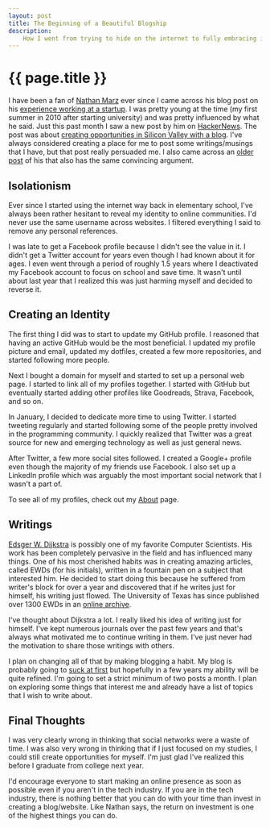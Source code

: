 ```yaml
---
layout: post
title: The Beginning of a Beautiful Blogship
description:
    How I went from trying to hide on the internet to fully embracing it.
---
```


{{ page.title }}
================

I have been a fan of [Nathan Marz][nmarz] ever since I came across his blog post
on his [experience working at a startup][experience]. I was pretty young at the
time (my first summer in 2010 after starting university) and was pretty influenced by
what he said. Just this past month I saw a new post by him on [HackerNews][hn].
The post was about [creating opportunities in Silicon Valley with a
blog][breaking]. I've always considered creating a place for me to post some
writings/musings that I have, but that post really persuaded me. I also came
across an [older post][youshould] of his that also has the same convincing
argument.

Isolationism
------------

Ever since I started using the internet way back in elementary school, I've
always been rather hesitant to reveal my identity to online communities. I'd
never use the same username across websites. I filtered everything I said to
remove any personal references.

I was late to get a Facebook profile because I didn't see the value in it. I
didn't get a Twitter account for years even though I had known about it for
ages. I even went through a period of roughly 1.5 years where I deactivated my
Facebook account to focus on school and save time.  It wasn't until about last
year that I realized this was just harming myself and decided to reverse it.

Creating an Identity
--------------------

The first thing I did was to start to update my GitHub profile. I reasoned that
having an active GitHub would be the most beneficial. I updated my profile
picture and email, updated my dotfiles, created a few more repositories, and
started following more people.

Next I bought a domain for myself and started to set up a personal web page. I
started to link all of my profiles together. I started with GitHub but
eventually started adding other profiles like Goodreads, Strava, Facebook, and
so on.

In January, I decided to dedicate more time to using Twitter. I started tweeting
regularly and started following some of the people pretty involved in the
programming community. I quickly realized that Twitter was a great source for
new and emerging technology as well as just general news.

After Twitter, a few more social sites followed. I created a Google+ profile
even though the majority of my friends use Facebook. I also set up a LinkedIn
profile which was arguably the most important social network that I wasn't a
part of.

To see all of my profiles, check out my [About][about] page.

Writings
--------

[Edsger W. Dijkstra][dijkstra] is possibly one of my favorite Computer Scientists.
His work has been completely pervasive in the field and has influenced many
things. One of his most cherished habits was in creating amazing articles,
called EWDs (for his initials), written in a fountain pen on a subject that
interested him. He decided to start doing this because he suffered from writer's
block for over a year and discovered that if he writes just for himself, his
writing just flowed.  The University of Texas has since published over 1300 EWDs
in an [online archive][ewds].

I've thought about Dijkstra a lot. I really liked his idea of writing just for
himself. I've kept numerous journals over the past few years and that's always
what motivated me to continue writing in them. I've just never had the
motivation to share those writings with others.

I plan on changing all of that by making blogging a habit. My blog is probably
going to [suck at first][ira] but hopefully in a few years my ability will be
quite refined. I'm going to set a strict minimum of two posts a month. I plan on
exploring some things that interest me and already have a list of topics that I
wish to write about.

Final Thoughts
--------------

I was very clearly wrong in thinking that social networks were a waste of time.
I was also very wrong in thinking that if I just focused on my studies, I could
still create opportunities for myself. I'm just glad I've realized this before I
graduate from college next year.

I'd encourage everyone to start making an online presence as soon as possible
even if you aren't in the tech industry. If you are in the tech industry, there
is nothing better that you can do with your time than invest in creating a
blog/website. Like Nathan says, the return on investment is one of the highest
things you can do.

[nmarz]: https://twitter.com/nathanmarz
[experience]: http://nathanmarz.com/blog/my-experience-as-the-first-employee-of-a-y-combinator-startu.html
[hn]: http://news.ycombinator.com
[breaking]: http://nathanmarz.com/blog/break-into-silicon-valley-with-a-blog-1.html
[youshould]: http://nathanmarz.com/blog/you-should-blog-even-if-you-have-no-readers.html
[ewds]: http://www.cs.utexas.edu/users/EWD/
[ira]: http://vimeo.com/24715531
[dijkstra]: http://en.wikipedia.org/wiki/Edsger_W._Dijkstra
[about]: /about/
